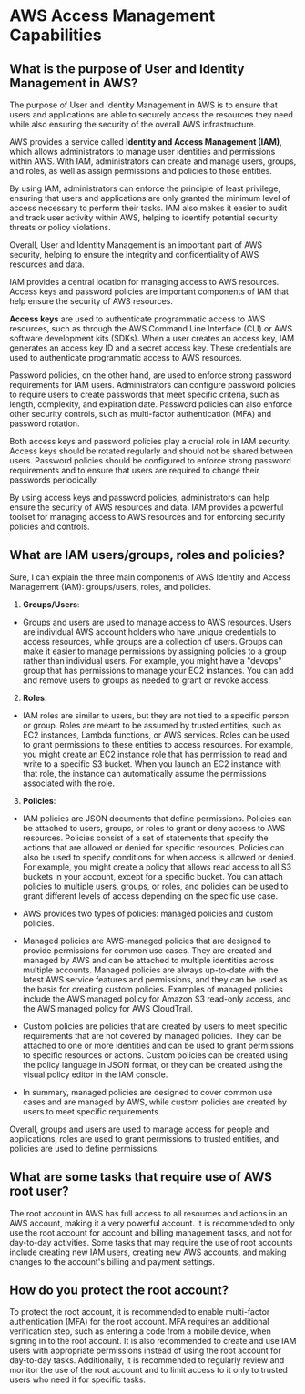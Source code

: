 # AWS Access Management Capabilities

## What is the purpose of User and Identity Management in AWS?

The purpose of User and Identity Management in AWS is to ensure that users and applications are able to securely access the resources they need while also ensuring the security of the overall AWS infrastructure.

AWS provides a service called **Identity and Access Management (IAM)**, which allows administrators to manage user identities and permissions within AWS. With IAM, administrators can create and manage users, groups, and roles, as well as assign permissions and policies to those entities.

By using IAM, administrators can enforce the principle of least privilege, ensuring that users and applications are only granted the minimum level of access necessary to perform their tasks. IAM also makes it easier to audit and track user activity within AWS, helping to identify potential security threats or policy violations.

Overall, User and Identity Management is an important part of AWS security, helping to ensure the integrity and confidentiality of AWS resources and data.

IAM provides a central location for managing access to AWS resources. Access keys and password policies are important components of IAM that help ensure the security of AWS resources.

**Access keys** are used to authenticate programmatic access to AWS resources, such as through the AWS Command Line Interface (CLI) or AWS software development kits (SDKs). When a user creates an access key, IAM generates an access key ID and a secret access key. These credentials are used to authenticate programmatic access to AWS resources.

Password policies, on the other hand, are used to enforce strong password requirements for IAM users. Administrators can configure password policies to require users to create passwords that meet specific criteria, such as length, complexity, and expiration date. Password policies can also enforce other security controls, such as multi-factor authentication (MFA) and password rotation.

Both access keys and password policies play a crucial role in IAM security. Access keys should be rotated regularly and should not be shared between users. Password policies should be configured to enforce strong password requirements and to ensure that users are required to change their passwords periodically.

By using access keys and password policies, administrators can help ensure the security of AWS resources and data. IAM provides a powerful toolset for managing access to AWS resources and for enforcing security policies and controls.

## What are IAM users/groups, roles and policies?

Sure, I can explain the three main components of AWS Identity and Access Management (IAM): groups/users, roles, and policies.

1. **Groups/Users**:
- Groups and users are used to manage access to AWS resources. Users are individual AWS account holders who have unique credentials to access resources, while groups are a collection of users. Groups can make it easier to manage permissions by assigning policies to a group rather than individual users. For example, you might have a "devops" group that has permissions to manage your EC2 instances. You can add and remove users to groups as needed to grant or revoke access.

2. **Roles**:
- IAM roles are similar to users, but they are not tied to a specific person or group. Roles are meant to be assumed by trusted entities, such as EC2 instances, Lambda functions, or AWS services. Roles can be used to grant permissions to these entities to access resources. For example, you might create an EC2 instance role that has permission to read and write to a specific S3 bucket. When you launch an EC2 instance with that role, the instance can automatically assume the permissions associated with the role.

3. **Policies**:
- IAM policies are JSON documents that define permissions. Policies can be attached to users, groups, or roles to grant or deny access to AWS resources. Policies consist of a set of statements that specify the actions that are allowed or denied for specific resources. Policies can also be used to specify conditions for when access is allowed or denied. For example, you might create a policy that allows read access to all S3 buckets in your account, except for a specific bucket. You can attach policies to multiple users, groups, or roles, and policies can be used to grant different levels of access depending on the specific use case.

- AWS provides two types of policies: managed policies and custom policies.

- Managed policies are AWS-managed policies that are designed to provide permissions for common use cases. They are created and managed by AWS and can be attached to multiple identities across multiple accounts. Managed policies are always up-to-date with the latest AWS service features and permissions, and they can be used as the basis for creating custom policies. Examples of managed policies include the AWS managed policy for Amazon S3 read-only access, and the AWS managed policy for AWS CloudTrail.

- Custom policies are policies that are created by users to meet specific requirements that are not covered by managed policies. They can be attached to one or more identities and can be used to grant permissions to specific resources or actions. Custom policies can be created using the policy language in JSON format, or they can be created using the visual policy editor in the IAM console.

- In summary, managed policies are designed to cover common use cases and are managed by AWS, while custom policies are created by users to meet specific requirements.

Overall, groups and users are used to manage access for people and applications, roles are used to grant permissions to trusted entities, and policies are used to define permissions.

## What are some tasks that require use of AWS root user? 

The root account in AWS has full access to all resources and actions in an AWS account, making it a very powerful account. It is recommended to only use the root account for account and billing management tasks, and not for day-to-day activities. Some tasks that may require the use of root accounts include creating new IAM users, creating new AWS accounts, and making changes to the account's billing and payment settings.

## How do you protect the root account?

To protect the root account, it is recommended to enable multi-factor authentication (MFA) for the root account. MFA requires an additional verification step, such as entering a code from a mobile device, when signing in to the root account. It is also recommended to create and use IAM users with appropriate permissions instead of using the root account for day-to-day tasks. Additionally, it is recommended to regularly review and monitor the use of the root account and to limit access to it only to trusted users who need it for specific tasks.


